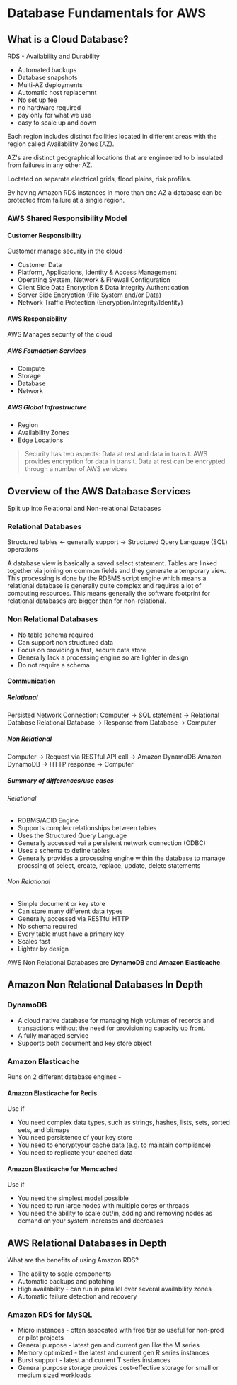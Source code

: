# Database Fundamentals for AWS

## What is a Cloud Database?

RDS - Availability and Durability

- Automated backups
- Database snapshots
- Multi-AZ deployments
- Automatic host replacemnt
- No set up fee
- no hardware required
- pay only for what we use
- easy to scale up and down

Each region includes distinct facilities located in different areas with the region called Availability Zones (AZ).

AZ's are distinct geographical locations that are engineered to b insulated from failures in any other AZ.

Loctated on separate electrical grids, flood plains, risk profiles.

By having Amazon RDS instances in more than one AZ a database can be protected from failure at a single region.

### AWS Shared Responsibility Model

#### Customer Responsibility

Customer manage security in the cloud

- Customer Data
- Platform, Applications, Identity & Access Management
- Operating System, Network & Firewall Configuration
- Client Side Data Encryption & Data Integrity Authentication
- Server Side Encryption (File System and/or Data)
- Network Traffic Protection (Encryption/Integrity/Identity)

#### AWS Responsibility

AWS Manages security of the cloud

##### AWS Foundation Services

- Compute
- Storage
- Database
- Network

##### AWS Global Infrastructure

- Region
- Availability Zones
- Edge Locations

> Security has two aspects: Data at rest and data in transit. AWS provides encryption for data in transit. Data at rest can be encrypted through a number of AWS services

## Overview of the AWS Database Services

Split up into Relational and Non-relational Databases

### Relational Databases

Structured tables <- generally support -> Structured Query Language (SQL) operations

A database view is basically a saved select statement. Tables are linked together via joining on common fields and they generate a temporary view. This processing is done by the RDBMS script engine which means a relational database is generally quite complex and requires a lot of computing resources. This means generally the software footprint for relational databases are bigger than for non-relational.

### Non Relational Databases

- No table schema required
- Can support non structured data
- Focus on providing a fast, secure data store
- Generally lack a processing engine so are lighter in design
- Do not require a schema

#### Communication

##### Relational

Persisted Network Connection:
Computer -> SQL statement -> Relational Database
Relational Database -> Response from Database -> Computer

##### Non Relational

Computer -> Request via RESTful API call -> Amazon DynamoDB
Amazon DynamoDB -> HTTP response -> Computer

##### Summary of differences/use cases

###### Relational

- RDBMS/ACID Engine
- Supports complex relationships between tables
- Uses the Structured Query Language
- Generally accessed vai a persistent network connection (ODBC)
- Uses a schema to define tables
- Generally provides a processing engine within the database to manage procssing of select, create, replace, update, delete statements


###### Non Relational

- Simple document or key store
- Can store many different data types
- Generally accessed via RESTful HTTP
- No schema required
- Every table must have a primary key
- Scales fast
- Lighter by design

AWS Non Relational Databases are **DynamoDB** and **Amazon Elasticache**.

## Amazon Non Relational Databases In Depth

### DynamoDB

- A cloud native database for managing high volumes of records and transactions without the need for provisioning capacity up front.
- A fully managed service
- Supports both document and key store object

### Amazon Elasticache

Runs on 2 different database engines -

#### Amazon Elasticache for Redis

Use if

- You need complex data types, such as strings, hashes, lists, sets, sorted sets, and bitmaps
- You need persistence of your key store
- You need to encryptyour cache data (e.g. to maintain compliance)
- You need to replicate your cached data

#### Amazon Elasticache for Memcached

Use if

- You need the simplest model possible
- You need to run large nodes with multiple cores or threads
- You need the ability to scale out/in, adding and removing nodes as demand on your system increases and decreases

## AWS Relational Databases in Depth

What are the benefits of using Amazon RDS?

- The ability to scale components
- Automatic backups and patching
- High availability - can run in parallel over several availability zones
- Automatic failure detection and recovery

### Amazon RDS for MySQL

- Micro instances - often assocated with free tier so useful for non-prod or pilot projects
- General purpose - latest gen and current gen like the M series
- Memory optimized - the latest and current gen R series instances
- Burst support - latest and current T series instances
- General purpose storage provides cost-effective storage for small or medium sized workloads
